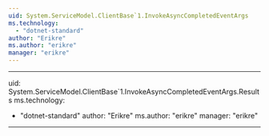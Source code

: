 ```yaml
---
uid: System.ServiceModel.ClientBase`1.InvokeAsyncCompletedEventArgs
ms.technology: 
  - "dotnet-standard"
author: "Erikre"
ms.author: "erikre"
manager: "erikre"
---
```


---
uid: System.ServiceModel.ClientBase`1.InvokeAsyncCompletedEventArgs.Results
ms.technology: 
  - "dotnet-standard"
author: "Erikre"
ms.author: "erikre"
manager: "erikre"
---
